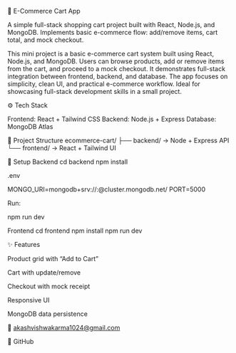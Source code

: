 🛒 E-Commerce Cart App

A simple full-stack shopping cart project built with React, Node.js, and MongoDB.
Implements basic e-commerce flow: add/remove items, cart total, and mock checkout.

This mini project is a basic e-commerce cart system built using React, Node.js, and MongoDB.
Users can browse products, add or remove items from the cart, and proceed to a mock checkout.
It demonstrates full-stack integration between frontend, backend, and database.
The app focuses on simplicity, clean UI, and practical e-commerce workflow.
Ideal for showcasing full-stack development skills in a small project.

⚙️ Tech Stack

Frontend: React + Tailwind CSS
Backend: Node.js + Express
Database: MongoDB Atlas

📁 Project Structure
ecommerce-cart/
 ├── backend/      → Node + Express API
 └── frontend/     → React + Tailwind UI

🚀 Setup
Backend
cd backend
npm install


.env

MONGO_URI=mongodb+srv://<user>:<pass>@cluster.mongodb.net/
PORT=5000


Run:

npm run dev

Frontend
cd frontend
npm install
npm run dev


✨ Features

Product grid with “Add to Cart”

Cart with update/remove

Checkout with mock receipt

Responsive UI

MongoDB data persistence


📧 akashvishwakarma1024@gmail.com

🔗 GitHub
